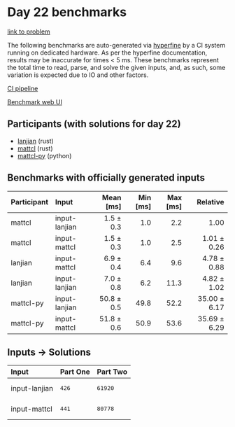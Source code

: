 # Day 22 benchmarks

[link to problem](https://adventofcode.com/2023/day/22)

The following benchmarks are auto-generated via
[hyperfine](https://github.com/sharkdp/hyperfine) by a CI system running on
dedicated hardware. As per the hyperfine documentation, results may be
inaccurate for times < 5 ms. These benchmarks represent the total time to read,
parse, and solve the given inputs, and, as such, some variation is expected due
to IO and other factors.

[CI pipeline](http://ci.papercode.net:8080/teams/main/pipelines/aoc2023)

[Benchmark web UI](https://aoc.ancalagon.black)


## Participants (with solutions for day 22)

- [lanjian](https://github.com/lanjian/aoc-2023) (rust)
- [mattcl](https://github.com/mattcl/aoc2023) (rust)
- [mattcl-py](https://github.com/mattcl/aoc2023-py) (python)


## Benchmarks with officially generated inputs

| Participant | Input | Mean [ms] | Min [ms] | Max [ms] | Relative |
|:---|:---|---:|---:|---:|---:|
| mattcl | input-lanjian | 1.5 ± 0.3 | 1.0 | 2.2 | 1.00 |
| mattcl | input-mattcl | 1.5 ± 0.3 | 1.0 | 2.5 | 1.01 ± 0.26 |
| lanjian | input-mattcl | 6.9 ± 0.4 | 6.4 | 9.6 | 4.78 ± 0.88 |
| lanjian | input-lanjian | 7.0 ± 0.8 | 6.2 | 11.3 | 4.82 ± 1.02 |
| mattcl-py | input-lanjian | 50.8 ± 0.5 | 49.8 | 52.2 | 35.00 ± 6.17 |
| mattcl-py | input-mattcl | 51.8 ± 0.6 | 50.9 | 53.6 | 35.69 ± 6.29 |


## Inputs -> Solutions

| Input | Part One | Part Two |
|:---|:---|:---|
|input-lanjian|<pre>426</pre>|<pre>61920</pre>|
|input-mattcl|<pre>441</pre>|<pre>80778</pre>|